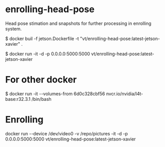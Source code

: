 # enrolling-head-pose
Head pose stimation and snapshots for further processing in enrolling system.

$ docker buil -f jetson.Dockerfile -t "vt/enrolling-head-pose:latest-jetson-xavier" .

$ docker run -it -d -p 0.0.0.0:5000:5000 vt/enrolling-head-pose:latest-jetson-xavier

# For other docker 
$ docker run -it --volumes-from 6d0c328cbf56 nvcr.io/nvidia/l4t-base:r32.3.1 /bin/bash

# Enrolling
docker run --device /dev/video0 -v /repo/pictures -it -d -p 0.0.0.0:5000:5000 vt/enrolling-head-pose:latest-jetson-xavier
